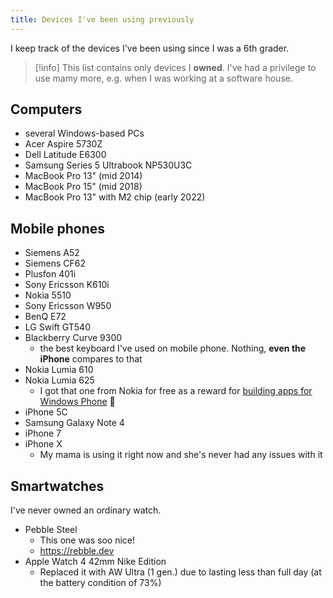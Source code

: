 ```yaml
---
title: Devices I've been using previously
---
```


I keep track of the devices I've been using since I was a 6th grader.

> [!info] This list contains only devices I **owned**. I've had a privilege to use mamy more, e.g. when I was working at a software house.

## Computers

- several Windows-based PCs
- Acer Aspire 5730Z
- Dell Latitude E6300
- Samsung Series 5 Ultrabook NP530U3C
- MacBook Pro 13" (mid 2014)
- MacBook Pro 15" (mid 2018)
- MacBook Pro 13" with M2 chip (early 2022)

## Mobile phones

- Siemens A52
- Siemens CF62
- Plusfon 401i
- Sony Ericsson K610i
- Nokia 5510
- Sony Ericsson W950
- BenQ E72
- LG Swift GT540
- Blackberry Curve 9300
  - the best keyboard I've used on mobile phone. Nothing, **even the iPhone** compares to that
- Nokia Lumia 610
- Nokia Lumia 625
  - I got that one from Nokia for free as a reward for [building apps for Windows Phone](https://www.jankowskimichal.pl/2013/11/dvlup-czyli-jak-dostac-nowa-nokie/) 💪
- iPhone 5C
- Samsung Galaxy Note 4
- iPhone 7
- iPhone X
  - My mama is using it right now and she's never had any issues with it

## Smartwatches

I've never owned an ordinary watch.

- Pebble Steel
  - This one was soo nice!
  - https://rebble.dev
- Apple Watch 4 42mm Nike Edition
  - Replaced it with AW Ultra (1 gen.) due to lasting less than full day (at the battery condition of 73%)

